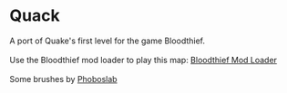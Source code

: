 # Quack
A port of Quake's first level for the game Bloodthief.
<br>
<br>
Use the Bloodthief mod loader to play this map: [Bloodthief Mod Loader](https://github.com/olvior/bloodthief-mod-loader)
<br>
<br>
Some brushes by [Phoboslab](https://github.com/phoboslab)
